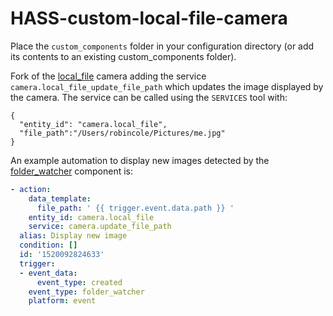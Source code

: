 # HASS-custom-local-file-camera
Place the `custom_components` folder in your configuration directory (or add its contents to an existing custom_components folder).

Fork of the [local_file](https://www.home-assistant.io/components/camera.local_file/) camera adding the service `camera.local_file_update_file_path` which updates the image displayed by the camera. The service can be called using the `SERVICES` tool with:
```
{
  "entity_id": "camera.local_file",
  "file_path":"/Users/robincole/Pictures/me.jpg"
}
```

An example automation to display new images detected by the [folder_watcher](https://www.home-assistant.io/components/folder_watcher/) component is:

```yaml
- action:
    data_template:
      file_path: ' {{ trigger.event.data.path }} '
    entity_id: camera.local_file
    service: camera.update_file_path
  alias: Display new image
  condition: []
  id: '1520092824633'
  trigger:
  - event_data:
      event_type: created
    event_type: folder_watcher
    platform: event
```
